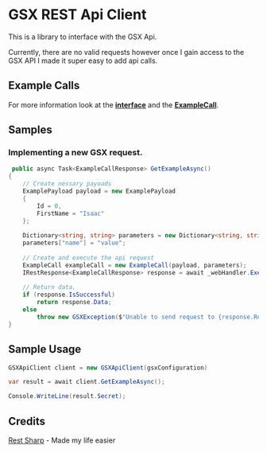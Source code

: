 # GSX REST Api Client
This is a library to interface with the GSX Api.

Currently, there are no valid requests however once I gain access to the GSX API I made it super easy to add api calls.

## Example Calls
For more information look at the **[interface](/GSXApi/Interfaces/IApiCall.cs)** and the **[ExampleCall](/GSXApi/ApiCalls/ExampleCall.cs)**.

## Samples

### Implementing a new GSX request.  
```cs
 public async Task<ExampleCallResponse> GetExampleAsync()
{
    // Create nessary payoads
    ExamplePayload payload = new ExamplePayload
    {
        Id = 0,
        FirstName = "Isaac"
    };
    
    Dictionary<string, string> parameters = new Dictionary<string, string>();
    parameters["name"] = "value"; 
    
    // Create and execute the api request
    ExampleCall exampleCall = new ExampleCall(payload, parameters);
    IRestResponse<ExampleCallResponse> response = await _webHandler.ExecuteAsync<ExampleCallResponse>(exampleCall);
    
    // Return data.
    if (response.IsSuccessful)
        return response.Data;
    else
        throw new GSXException($"Unable to send request to {response.ResponseUri}", response.ErrorException);
}
```


## Sample Usage
```cs
GSXApiClient client = new GSXApiClient(gsxConfiguration)

var result = await client.GetExampleAsync();

Console.WriteLine(result.Secret);
```

## Credits
[Rest Sharp](https://restsharp.dev/) - Made my life easier